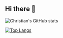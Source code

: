 ## Hi there 👋

![Christian's GitHub stats](https://github-readme-stats.vercel.app/api?username=ChristianJadot&show_icons=true&theme=default)


[![Top Langs](https://github-readme-stats.vercel.app/api/top-langs/?username=ChristianJadot&langs_count=4)](https://github.com/ChristianJadot/github-readme-stats)



<!--
**ChristianJadot/ChristianJadot** is a ✨ _special_ ✨ repository because its `README.md` (this file) appears on your GitHub profile.

Here are some ideas to get you started:

- 🔭 I’m currently working on ...
- 🌱 I’m currently learning ...
- 👯 I’m looking to collaborate on ...
- 🤔 I’m looking for help with ...
- 💬 Ask me about ...
- 📫 How to reach me: ...
- 😄 Pronouns: ...
- ⚡ Fun fact: ...
-->
